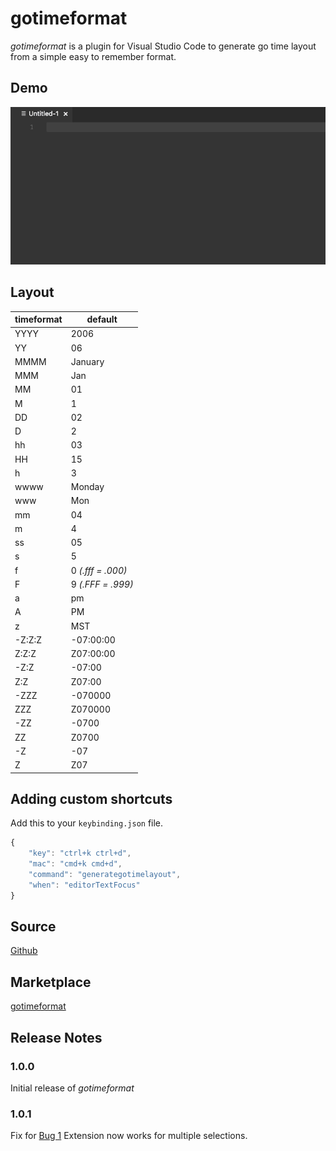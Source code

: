 # gotimeformat

*gotimeformat* is a plugin for Visual Studio Code to generate go time layout from
a simple easy to remember format.

## Demo

![demo](https://github.com/v4run/gotimeformat/raw/master/./demo.gif)

## Layout
timeformat|default
----|----
YYYY|2006
YY|06
MMMM|January
MMM|Jan
MM|01
M|1
DD|02
D|2
hh|03
HH|15
h|3
wwww|Monday
www|Mon
mm|04
m|4
ss|05
s|5
f|0 *(.fff = .000)*
F|9 *(.FFF = .999)*
a|pm
A|PM
z|MST
-Z:Z:Z|-07:00:00
Z:Z:Z|Z07:00:00
-Z:Z|-07:00
Z:Z|Z07:00
-ZZZ|-070000
ZZZ|Z070000
-ZZ|-0700
ZZ|Z0700
-Z|-07
Z|Z07

## Adding custom shortcuts
Add this to your `keybinding.json` file.
```javascript
{
    "key": "ctrl+k ctrl+d",
    "mac": "cmd+k cmd+d",
    "command": "generategotimelayout",
    "when": "editorTextFocus"
}
```
## Source
[Github](https://github.com/v4run/gotimeformat)

## Marketplace
[gotimeformat](https://marketplace.visualstudio.com/items?itemName=v4run.gotimeformat)

## Release Notes

### 1.0.0

Initial release of *gotimeformat*

### 1.0.1

Fix for [Bug 1](https://github.com/v4run/gotimeformat/issues/1) Extension now works for multiple selections.

